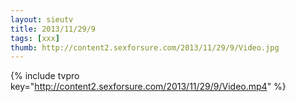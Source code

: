```yaml
--- 
layout: sieutv
title: 2013/11/29/9
tags: [xxx]
thumb: http://content2.sexforsure.com/2013/11/29/9/Video.jpg
---
```

{% include tvpro key="http://content2.sexforsure.com/2013/11/29/9/Video.mp4" %} 
